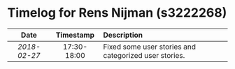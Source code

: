 # Timelog for Rens Nijman (s3222268)

| Date | Timestamp | Description |
| :---:        |       :---: | :--- |
| *2018-02-27* | 17:30-18:00 | Fixed some user stories and categorized user stories. |
